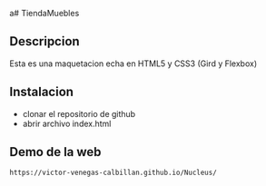 a# TiendaMuebles

## Descripcion 
Esta es una maquetacion echa en HTML5 y CSS3 (Gird y Flexbox)

## Instalacion 
- clonar el repositorio de github
- abrir archivo index.html

## Demo de la web
```
https://victor-venegas-calbillan.github.io/Nucleus/
```
